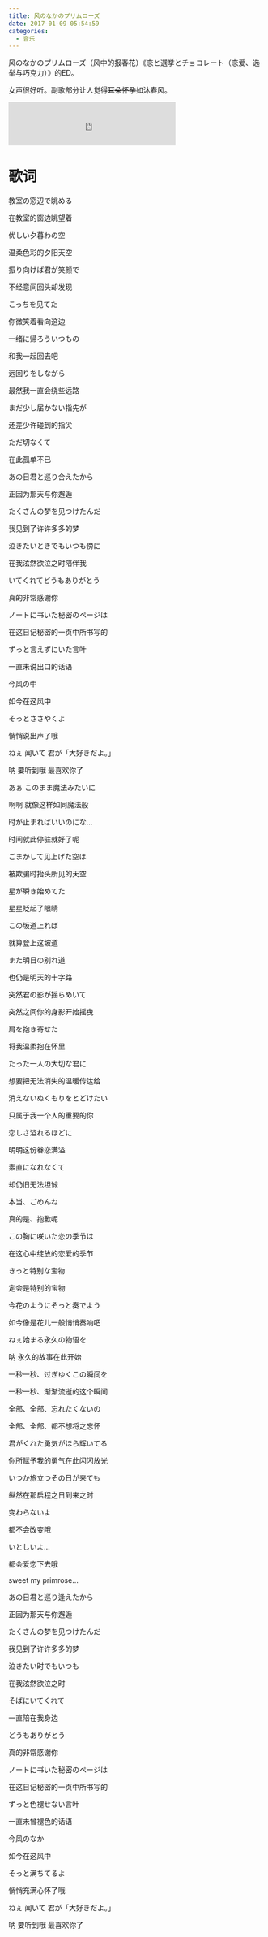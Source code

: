 ```yaml
---
title: 风のなかのプリムローズ
date: 2017-01-09 05:54:59
categories:
  - 音乐
---
```


风のなかのプリムローズ（风中的报春花）《恋と選挙とチョコレート（恋爱、选举与巧克力）》的ED。

女声很好听。副歌部分让人觉得~~耳朵怀孕~~如沐春风。

<!--more-->

<iframe frameborder="no" border="0" marginwidth="0" marginheight="0" width=330 height=86 src="https://music.163.com/outchain/player?type=2&id=562010&auto=0&height=66"></iframe>


# 歌词

教室の窓辺で眺める

在教室的窗边眺望着

优しい夕暮わの空

温柔色彩的夕阳天空

振り向けば君が笑颜で

不经意间回头却发现

こっちを见てた

你微笑着看向这边

一绪に帰ろういつもの

和我一起回去吧

远回りをしながら

最然我一直会绕些远路

まだ少し届かない指先が

还差少许碰到的指尖

ただ切なくて

在此孤单不已

あの日君と巡り合えたから

正因为那天与你邂逅

たくさんの梦を见つけたんだ

我见到了许许多多的梦

泣きたいときでもいつも傍に

在我泫然欲泣之时陪伴我

いてくれてどうもありがとう

真的非常感谢你

ノートに书いた秘密のページは

在这日记秘密的一页中所书写的

ずっと言えずにいた言叶

一直未说出口的话语

今风の中

如今在这风中

そっとささやくよ

悄悄说出声了哦

ねぇ 闻いて 君が「大好きだよ。」

呐 要听到哦 最喜欢你了

あぁ このまま魔法みたいに

啊啊 就像这样如同魔法般

时が止まればいいのにな…

时间就此停驻就好了呢

ごまかして见上げた空は

被欺骗时抬头所见的天空

星が瞬き始めてた

星星眨起了眼睛

この坂道上れば

就算登上这坡道

また明日の别れ道

也仍是明天的十字路

突然君の影が摇らめいて

突然之间你的身影开始摇曳

肩を抱き寄せた

将我温柔抱在怀里

たった一人の大切な君に

想要把无法消失的温暖传达给

消えないぬくもりをとどけたい

只属于我一个人的重要的你

恋しさ溢れるほどに

明明这份眷恋满溢

素直になれなくて

却仍旧无法坦诚

本当、ごめんね

真的是、抱歉呢

この胸に咲いた恋の季节は

在这心中绽放的恋爱的季节

きっと特别な宝物

定会是特别的宝物

今花のようにそっと奏でよう

如今像是花儿一般悄悄奏响吧

ねぇ始まる永久の物语を

呐 永久的故事在此开始

一秒一秒、过ぎゆくこの瞬间を

一秒一秒、渐渐流逝的这个瞬间

全部、全部、忘れたくないの

全部、全部、都不想将之忘怀

君がくれた勇気がほら辉いてる

你所赋予我的勇气在此闪闪放光

いつか旅立つその日が来ても

纵然在那启程之日到来之时

变わらないよ

都不会改变哦

いとしいよ…

都会爱恋下去哦

sweet my primrose…

あの日君と巡り逢えたから

正因为那天与你邂逅

たくさんの梦を见つけたんだ

我见到了许许多多的梦

泣きたい时でもいつも

在我泫然欲泣之时

そばにいてくれて

一直陪在我身边

どうもありがとう

真的非常感谢你

ノートに书いた秘密のページは

在这日记秘密的一页中所书写的

ずっと色褪せない言叶

一直未曾褪色的话语

今风のなか

如今在这风中

そっと满ちてるよ

悄悄充满心怀了哦

ねぇ 闻いて 君が「大好きだよ。」

呐 要听到哦 最喜欢你了
